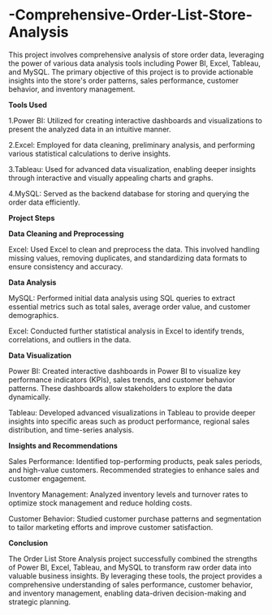 # -Comprehensive-Order-List-Store-Analysis
This project involves comprehensive analysis of store order data, leveraging the power of various data analysis tools including Power BI, Excel, Tableau, and MySQL. The primary objective of this project is to provide actionable insights into the store's order patterns, sales performance, customer behavior, and inventory management.

**Tools Used**

1.Power BI: Utilized for creating interactive dashboards and visualizations to present the analyzed data in an intuitive manner.

2.Excel: Employed for data cleaning, preliminary analysis, and performing various statistical calculations to derive insights.

3.Tableau: Used for advanced data visualization, enabling deeper insights through interactive and visually appealing charts and graphs.

4.MySQL: Served as the backend database for storing and querying the order data efficiently.

**Project Steps**

**Data Cleaning and Preprocessing**

Excel: Used Excel to clean and preprocess the data. This involved handling missing values, removing duplicates, and standardizing data formats to ensure consistency and accuracy.

**Data Analysis**

MySQL: Performed initial data analysis using SQL queries to extract essential metrics such as total sales, average order value, and customer demographics.

Excel: Conducted further statistical analysis in Excel to identify trends, correlations, and outliers in the data.

**Data Visualization**

Power BI: Created interactive dashboards in Power BI to visualize key performance indicators (KPIs), sales trends, and customer behavior patterns. These dashboards allow stakeholders to explore the data dynamically.

Tableau: Developed advanced visualizations in Tableau to provide deeper insights into specific areas such as product performance, regional sales distribution, and time-series analysis.

**Insights and Recommendations**

Sales Performance: Identified top-performing products, peak sales periods, and high-value customers. Recommended strategies to enhance sales and customer engagement.

Inventory Management: Analyzed inventory levels and turnover rates to optimize stock management and reduce holding costs.

Customer Behavior: Studied customer purchase patterns and segmentation to tailor marketing efforts and improve customer satisfaction.

**Conclusion**

The Order List Store Analysis project successfully combined the strengths of Power BI, Excel, Tableau, and MySQL to transform raw order data into valuable business insights. By leveraging these tools, the project provides a comprehensive understanding of sales performance, customer behavior, and inventory management, enabling data-driven decision-making and strategic planning.

